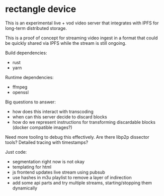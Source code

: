 rectangle device
================

This is an experimental live + vod video server that integrates with IPFS for long-term distributed storage.

This is a proof of concept for streaming video ingest in a format that could be quickly shared via IPFS while the stream is still ongoing.

Build dependencies:
- rust
- yarn

Runtime dependencies:
- ffmpeg
- openssl

Big questions to answer:
- how does this interact with transcoding
- when can this server decide to discard blocks
- how do we represent instructions for transforming discardable blocks (docker compatible images?)

Need more tooling to debug this effectively. Are there libp2p dissector tools? Detailed tracing with timestamps?

Just code:
- segmentation right now is not okay
- templating for html
- js frontend updates live stream using pubsub
- use hashes in m3u playlist to remove a layer of indirection
- add some api parts and try multiple streams, starting/stopping them dynamically
